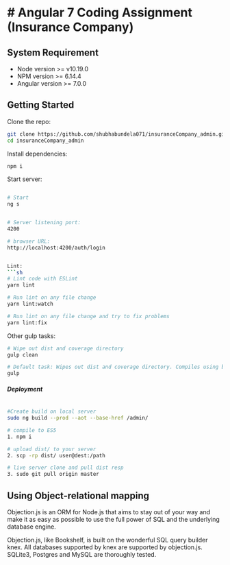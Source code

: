 # # Angular 7 Coding Assignment (Insurance Company)

## System Requirement

* Node version >= v10.19.0
* NPM version >= 6.14.4
* Angular version >= 7.0.0


## Getting Started

Clone the repo:
```sh
git clone https://github.com/shubhabundela071/insuranceCompany_admin.git
cd insuranceCompany_admin
```

Install dependencies:
```sh
npm i
```

Start server:
```sh

# Start 
ng s


# Server listening port:
4200

# browser URL:
http://localhost:4200/auth/login


Lint:
```sh
# Lint code with ESLint
yarn lint

# Run lint on any file change
yarn lint:watch

# Run lint on any file change and try to fix problems
yarn lint:fix
```

Other gulp tasks:
```sh
# Wipe out dist and coverage directory
gulp clean

# Default task: Wipes out dist and coverage directory. Compiles using babel.
gulp
```

##### Deployment

```sh

#Create build on local server
sudo ng build --prod --aot --base-href /admin/ 

# compile to ES5
1. npm i

# upload dist/ to your server
2. scp -rp dist/ user@dest:/path

# live server clone and pull dist resp
3. sudo git pull origin master

```


## Using Object-relational mapping 

Objection.js is an ORM for Node.js that aims to stay out of your way and make it as easy as possible to use the full power of SQL and the underlying database engine.

Objection.js, like Bookshelf, is built on the wonderful SQL query builder knex. All databases supported by knex are supported by objection.js. SQLite3, Postgres and MySQL are thoroughly tested.


